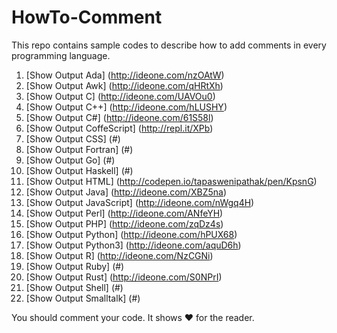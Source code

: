 HowTo-Comment
=============

This repo contains sample codes to describe how to add comments in every programming language.

1.  [Show Output Ada] (http://ideone.com/nzOAtW)
2.  [Show Output Awk] (http://ideone.com/qHRtXh)
3.  [Show Output C] (http://ideone.com/UAVOu0)
4.  [Show Output C++] (http://ideone.com/hLUSHY)
5.  [Show Output C#] (http://ideone.com/61S58l)
6.  [Show Output CoffeScript] (http://repl.it/XPb)
7.  [Show Output CSS] (#)
8.  [Show Output Fortran] (#)
9.  [Show Output Go] (#)
10. [Show Output Haskell] (#)
11. [Show Output HTML] (http://codepen.io/tapaswenipathak/pen/KpsnG)
12. [Show Output Java] (http://ideone.com/XBZ5na)
13. [Show Output JavaScript] (http://ideone.com/nWgq4H)
14. [Show Output Perl] (http://ideone.com/ANfeYH)
15. [Show Output PHP] (http://ideone.com/zqDz4s)
16. [Show Output Python] (http://ideone.com/hPUX68)
17. [Show Output Python3] (http://ideone.com/aquD6h)
18. [Show Output R] (http://ideone.com/NzCGNi)
19. [Show Output Ruby] (#)
20. [Show Output Rust] (http://ideone.com/S0NPrI)
21. [Show Output Shell] (#)
22. [Show Output Smalltalk] (#)


You should comment your code. It shows :heart: for the reader.
